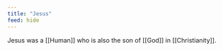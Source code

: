 ```yaml
---
title: "Jesus"
feed: hide
---
```


Jesus was a [[Human]] who is also the son of [[God]] in [[Christianity]]. 